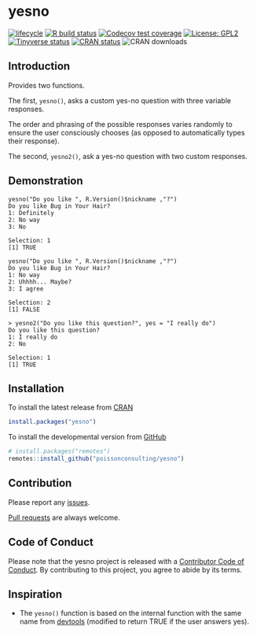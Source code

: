 
<!-- README.md is generated from README.Rmd. Please edit that file -->

# yesno

<!-- badges: start -->

[![lifecycle](https://img.shields.io/badge/lifecycle-stable-brightgreen.svg)](https://www.tidyverse.org/lifecycle/#stable)
[![R build
status](https://github.com/poissonconsulting/yesno/workflows/R-CMD-check/badge.svg)](https://github.com/poissonconsulting/yesno/actions)
[![Codecov test
coverage](https://codecov.io/gh/poissonconsulting/yesno/branch/master/graph/badge.svg)](https://codecov.io/gh/poissonconsulting/yesno?branch=master)
[![License:
GPL2](https://img.shields.io/badge/License-GPL2-blue.svg)](https://www.gnu.org/licenses/old-licenses/gpl-2.0.en.html)
[![Tinyverse
status](https://tinyverse.netlify.com/badge/yesno)](https://CRAN.R-project.org/package=yesno)
[![CRAN
status](https://www.r-pkg.org/badges/version/yesno)](https://cran.r-project.org/package=yesno)
![CRAN downloads](https://cranlogs.r-pkg.org/badges/yesno)
<!-- badges: end -->

## Introduction

Provides two functions.

The first, `yesno()`, asks a custom yes-no question with three variable
responses.

The order and phrasing of the possible responses varies randomly to
ensure the user consciously chooses (as opposed to automatically types
their response).

The second, `yesno2()`, ask a yes-no question with two custom responses.

## Demonstration

    yesno("Do you like ", R.Version()$nickname ,"?")
    Do you like Bug in Your Hair?
    1: Definitely
    2: No way
    3: No
    
    Selection: 1
    [1] TRUE
    
    yesno("Do you like ", R.Version()$nickname ,"?")
    Do you like Bug in Your Hair?
    1: No way
    2: Uhhhh... Maybe?
    3: I agree
    
    Selection: 2
    [1] FALSE
    
    > yesno2("Do you like this question?", yes = "I really do")
    Do you like this question?
    1: I really do
    2: No
    
    Selection: 1
    [1] TRUE

## Installation

To install the latest release from [CRAN](https://cran.r-project.org)

``` r
install.packages("yesno")
```

To install the developmental version from
[GitHub](https://github.com/poissonconsulting/yesno)

``` r
# install.packages("remotes")
remotes::install_github("poissonconsulting/yesno")
```

## Contribution

Please report any
[issues](https://github.com/poissonconsulting/yesno/issues).

[Pull requests](https://github.com/poissonconsulting/yesno/pulls) are
always welcome.

## Code of Conduct

Please note that the yesno project is released with a [Contributor Code
of
Conduct](https://contributor-covenant.org/version/2/0/CODE_OF_CONDUCT.html).
By contributing to this project, you agree to abide by its terms.

## Inspiration

  - The `yesno()` function is based on the internal function with the
    same name from [devtools](https://github.com/hadley/devtools)
    (modified to return TRUE if the user answers yes).
